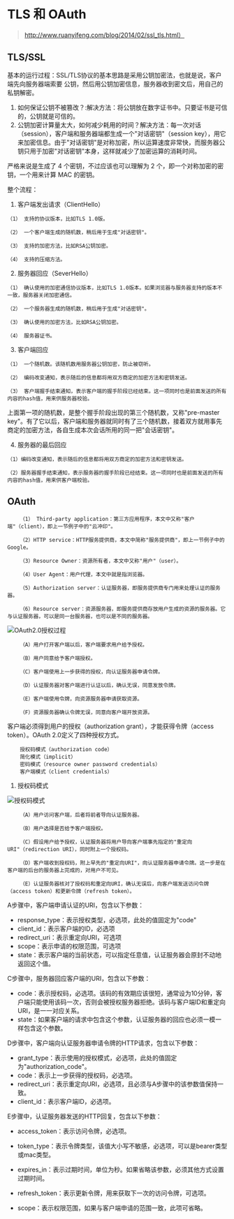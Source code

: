 ﻿# TLS 和 OAuth

> http://www.ruanyifeng.com/blog/2014/02/ssl_tls.html）   


##  TLS/SSL


基本的运行过程：SSL/TLS协议的基本思路是采用公钥加密法，也就是说，客户端先向服务器端索要
公钥，然后用公钥加密信息，服务器收到密文后，用自己的私钥解密。  

1. 如何保证公钥不被篡改？:解决方法：将公钥放在数字证书中。只要证书是可信的，公钥就是可信的。  
2. 公钥加密计算量太大，如何减少耗用的时间？解决方法：每一次对话（session），客户端和服务器端都生成一个"对话密钥"（session key），用它来加密信息。由于"对话密钥"是对称加密，所以运算速度非常快，而服务器公钥只用于加密"对话密钥"本身，这样就减少了加密运算的消耗时间。    

严格来说是生成了 4 个密钥，不过应该也可以理解为 2 个，即一个对称加密的密钥，一个用来计算
MAC 的密钥。   

整个流程：  

1. 客户端发出请求（ClientHello）   

```
（1） 支持的协议版本，比如TLS 1.0版。

（2） 一个客户端生成的随机数，稍后用于生成"对话密钥"。

（3） 支持的加密方法，比如RSA公钥加密。

（4） 支持的压缩方法。
```    

2. 服务器回应（SeverHello）    

```
（1） 确认使用的加密通信协议版本，比如TLS 1.0版本。如果浏览器与服务器支持的版本不一致，服务器关闭加密通信。

（2） 一个服务器生成的随机数，稍后用于生成"对话密钥"。

（3） 确认使用的加密方法，比如RSA公钥加密。

（4） 服务器证书。
```

3. 客户端回应    

```
（1） 一个随机数。该随机数用服务器公钥加密，防止被窃听。

（2） 编码改变通知，表示随后的信息都将用双方商定的加密方法和密钥发送。

（3） 客户端握手结束通知，表示客户端的握手阶段已经结束。这一项同时也是前面发送的所有内容的hash值，用来供服务器校验。
```    

上面第一项的随机数，是整个握手阶段出现的第三个随机数，又称"pre-master key"。有了它以后，客户端和服务器就同时有了三个随机数，接着双方就用事先商定的加密方法，各自生成本次会话所用的同一把"会话密钥"。    

4. 服务器的最后回应    
```
（1）编码改变通知，表示随后的信息都将用双方商定的加密方法和密钥发送。

（2）服务器握手结束通知，表示服务器的握手阶段已经结束。这一项同时也是前面发送的所有内容的hash值，用来供客户端校验。
```   

##  OAuth

```
    （1） Third-party application：第三方应用程序，本文中又称"客户端"（client），即上一节例子中的"云冲印"。

    （2）HTTP service：HTTP服务提供商，本文中简称"服务提供商"，即上一节例子中的Google。

    （3）Resource Owner：资源所有者，本文中又称"用户"（user）。

    （4）User Agent：用户代理，本文中就是指浏览器。

    （5）Authorization server：认证服务器，即服务提供商专门用来处理认证的服务器。

    （6）Resource server：资源服务器，即服务提供商存放用户生成的资源的服务器。它与认证服务器，可以是同一台服务器，也可以是不同的服务器。

```   

![OAuth2.0授权过程][1]

```
    （A）用户打开客户端以后，客户端要求用户给予授权。

    （B）用户同意给予客户端授权。

    （C）客户端使用上一步获得的授权，向认证服务器申请令牌。

    （D）认证服务器对客户端进行认证以后，确认无误，同意发放令牌。

    （E）客户端使用令牌，向资源服务器申请获取资源。

    （F）资源服务器确认令牌无误，同意向客户端开放资源。

```    

客户端必须得到用户的授权（authorization grant），才能获得令牌（access token）。OAuth 2.0定义了四种授权方式。     

```
    授权码模式（authorization code）
    简化模式（implicit）
    密码模式（resource owner password credentials）
    客户端模式（client credentials）
```

1. 授权码模式   

![授权码模式][2]

```
    （A）用户访问客户端，后者将前者导向认证服务器。

    （B）用户选择是否给予客户端授权。

    （C）假设用户给予授权，认证服务器将用户导向客户端事先指定的"重定向URI"（redirection URI），同时附上一个授权码。

    （D）客户端收到授权码，附上早先的"重定向URI"，向认证服务器申请令牌。这一步是在客户端的后台的服务器上完成的，对用户不可见。

    （E）认证服务器核对了授权码和重定向URI，确认无误后，向客户端发送访问令牌（access token）和更新令牌（refresh token）。
```   

A步骤中，客户端申请认证的URI，包含以下参数：  

+ response_type：表示授权类型，必选项，此处的值固定为"code"
+ client_id：表示客户端的ID，必选项
+ redirect_uri：表示重定向URI，可选项
+ scope：表示申请的权限范围，可选项
+ state：表示客户端的当前状态，可以指定任意值，认证服务器会原封不动地返回这个值。   

C步骤中，服务器回应客户端的URI，包含以下参数：   

+ code：表示授权码，必选项。该码的有效期应该很短，通常设为10分钟，客户端只能使用该码一次，否则会被授权服务器拒绝。该码与客户端ID和重定向URI，是一一对应关系。
+ state：如果客户端的请求中包含这个参数，认证服务器的回应也必须一模一样包含这个参数。   

D步骤中，客户端向认证服务器申请令牌的HTTP请求，包含以下参数：    

+ grant_type：表示使用的授权模式，必选项，此处的值固定为"authorization_code"。
+ code：表示上一步获得的授权码，必选项。
+ redirect_uri：表示重定向URI，必选项，且必须与A步骤中的该参数值保持一致。
+ client_id：表示客户端ID，必选项。   

E步骤中，认证服务器发送的HTTP回复，包含以下参数：   

- access_token：表示访问令牌，必选项。
- token_type：表示令牌类型，该值大小写不敏感，必选项，可以是bearer类型或mac类型。
- expires_in：表示过期时间，单位为秒。如果省略该参数，必须其他方式设置过期时间。
- refresh_token：表示更新令牌，用来获取下一次的访问令牌，可选项。
- scope：表示权限范围，如果与客户端申请的范围一致，此项可省略。



  [1]: http://image.beekka.com/blog/2014/bg2014051203.png
  [2]: http://image.beekka.com/blog/2014/bg2014051204.png
